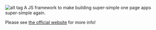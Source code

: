 ![alt tag](http://i.imgur.com/UzePPw1.jpg)
A JS framework to make building super-simple one page apps super-simple again.

Please see [the official website](http://mk2018.github.io/QuickJS/) for more info!